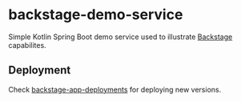 # backstage-demo-service

Simple Kotlin Spring Boot demo service used to illustrate [Backstage](https://backstage.io/) capabilites.

## Deployment

Check [backstage-app-deployments](https://github.com/floriandorau/backstage-app-deployments) for deploying new versions.
